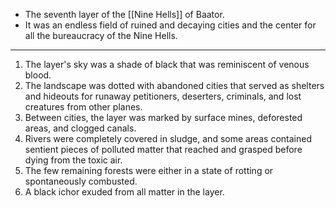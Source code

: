 - The seventh layer of the [[Nine Hells]] of Baator. 
- It was an endless field of ruined and decaying cities and the center for all the bureaucracy of the Nine Hells.

---
1. The layer's sky was a shade of black that was reminiscent of venous blood.
2. The landscape was dotted with abandoned cities that served as shelters and hideouts for runaway petitioners, deserters, criminals, and lost creatures from other planes.
3. Between cities, the layer was marked by surface mines, deforested areas, and clogged canals. 
4. Rivers were completely covered in sludge, and some areas contained sentient pieces of polluted matter that reached and grasped before dying from the toxic air. 
5. The few remaining forests were either in a state of rotting or spontaneously combusted. 
6. A black ichor exuded from all matter in the layer.